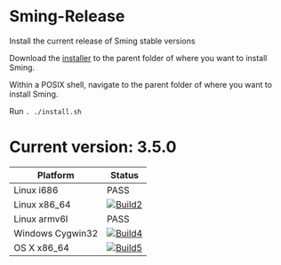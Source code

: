 # Sming-Release
Install the current release of Sming stable versions

Download the [installer](https://raw.githubusercontent.com/riban-bw/Sming-Release/master/install.sh) to the parent folder of where you want to install Sming.

Within a POSIX shell, navigate to the parent folder of where you want to install Sming.

Run `. ./install.sh`

# Current version: 3.5.0

| Platform                | Status                       |
|-------------------------|------------------------------|
| Linux i686              | PASS |
| Linux x86_64            | [![Build2][2-badge]][2-link] |
| Linux armv6l            | PASS |
| Windows Cygwin32        | [![Build4][4-badge]][4-link] |
| OS X x86_64             | [![Build5][5-badge]][5-link] |

[2-badge]: https://travis-matrix-badges.herokuapp.com/repos/riban-bw/Sming-Release/branches/master/1
[4-badge]: https://ci.appveyor.com/api/projects/status/3tcob4ifowxd5jfg?svg=true
[5-badge]: https://travis-matrix-badges.herokuapp.com/repos/riban-bw/Sming-Release/branches/master/2

[2-link]: https://travis-ci.org/riban-bw/Sming-Release
[4-link]: https://ci.appveyor.com/project/riban-bw/sming-release
[5-link]: https://travis-ci.org/riban-bw/Sming-Release

